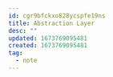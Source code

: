 ```yaml
---
id: cgr9bfckxo828ycspfe19ns
title: Abstraction Layer
desc: ""
updated: 1673769095481
created: 1673769095481
tag:
  - note
---
```

